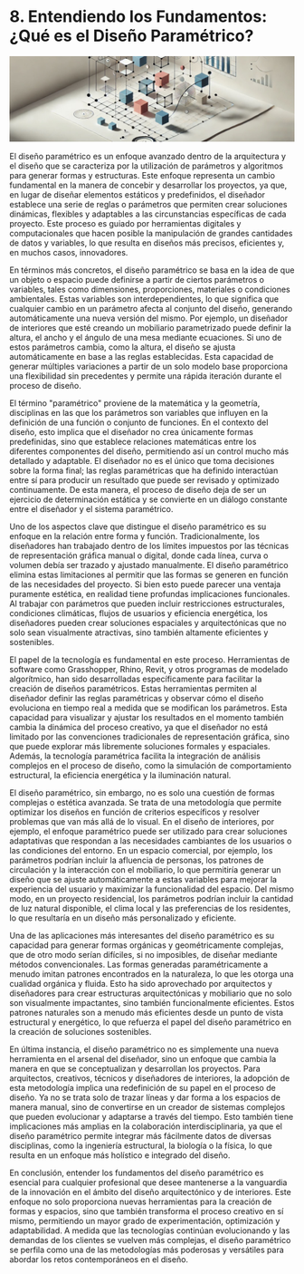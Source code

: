 # 8. Entendiendo los Fundamentos: ¿Qué es el Diseño Paramétrico?

![imagen2-clase8](seccion2-imagenes/2024-09-27_08-42-03-0f7fed8acf0e3936437e7b9bfb284029.jpg)

El diseño paramétrico es un enfoque avanzado dentro de la arquitectura y el diseño que se caracteriza por la utilización de parámetros y
algoritmos para generar formas y estructuras. Este enfoque representa un cambio fundamental en la manera de concebir y desarrollar los proyectos,
ya que, en lugar de diseñar elementos estáticos y predefinidos, el diseñador establece una serie de reglas o parámetros que permiten crear
soluciones dinámicas, flexibles y adaptables a las circunstancias específicas de cada proyecto. Este proceso es guiado por herramientas
digitales y computacionales que hacen posible la manipulación de grandes cantidades de datos y variables, lo que resulta en diseños más precisos,
eficientes y, en muchos casos, innovadores.

En términos más concretos, el diseño paramétrico se basa en la idea de que un objeto o espacio puede definirse a partir de ciertos parámetros o
variables, tales como dimensiones, proporciones, materiales o condiciones ambientales. Estas variables son interdependientes, lo que
significa que cualquier cambio en un parámetro afecta al conjunto del diseño, generando automáticamente una nueva versión del mismo. Por
ejemplo, un diseñador de interiores que esté creando un mobiliario parametrizado puede definir la altura, el ancho y el ángulo de una mesa
mediante ecuaciones. Si uno de estos parámetros cambia, como la altura, el diseño se ajusta automáticamente en base a las reglas establecidas.
Esta capacidad de generar múltiples variaciones a partir de un solo modelo base proporciona una flexibilidad sin precedentes y permite una
rápida iteración durante el proceso de diseño.

El término "paramétrico" proviene de la matemática y la geometría, disciplinas en las que los parámetros son variables que influyen en la
definición de una función o conjunto de funciones. En el contexto del diseño, esto implica que el diseñador no crea únicamente formas
predefinidas, sino que establece relaciones matemáticas entre los diferentes componentes del diseño, permitiendo así un control mucho más
detallado y adaptable. El diseñador no es el único que toma decisiones sobre la forma final; las reglas paramétricas que ha definido interactúan
entre sí para producir un resultado que puede ser revisado y optimizado continuamente. De esta manera, el proceso de diseño deja de ser un
ejercicio de determinación estática y se convierte en un diálogo constante entre el diseñador y el sistema paramétrico.

Uno de los aspectos clave que distingue el diseño paramétrico es su enfoque en la relación entre forma y función. Tradicionalmente, los
diseñadores han trabajado dentro de los límites impuestos por las técnicas de representación gráfica manual o digital, donde cada línea,
curva o volumen debía ser trazado y ajustado manualmente. El diseño paramétrico elimina estas limitaciones al permitir que las formas se
generen en función de las necesidades del proyecto. Si bien esto puede parecer una ventaja puramente estética, en realidad tiene profundas
implicaciones funcionales. Al trabajar con parámetros que pueden incluir restricciones estructurales, condiciones climáticas, flujos de usuarios y
eficiencia energética, los diseñadores pueden crear soluciones espaciales y arquitectónicas que no solo sean visualmente atractivas,
sino también altamente eficientes y sostenibles.

El papel de la tecnología es fundamental en este proceso. Herramientas de software como Grasshopper, Rhino, Revit, y otros programas de modelado
algorítmico, han sido desarrolladas específicamente para facilitar la creación de diseños paramétricos. Estas herramientas permiten al
diseñador definir las reglas paramétricas y observar cómo el diseño evoluciona en tiempo real a medida que se modifican los parámetros. Esta
capacidad para visualizar y ajustar los resultados en el momento también cambia la dinámica del proceso creativo, ya que el diseñador no está
limitado por las convenciones tradicionales de representación gráfica, sino que puede explorar más libremente soluciones formales y espaciales.
Además, la tecnología paramétrica facilita la integración de análisis complejos en el proceso de diseño, como la simulación de comportamiento
estructural, la eficiencia energética y la iluminación natural.

El diseño paramétrico, sin embargo, no es solo una cuestión de formas complejas o estética avanzada. Se trata de una metodología que permite
optimizar los diseños en función de criterios específicos y resolver problemas que van más allá de lo visual. En el diseño de interiores, por
ejemplo, el enfoque paramétrico puede ser utilizado para crear soluciones adaptativas que respondan a las necesidades cambiantes de los
usuarios o las condiciones del entorno. En un espacio comercial, por ejemplo, los parámetros podrían incluir la afluencia de personas, los
patrones de circulación y la interacción con el mobiliario, lo que permitiría generar un diseño que se ajuste automáticamente a estas
variables para mejorar la experiencia del usuario y maximizar la funcionalidad del espacio. Del mismo modo, en un proyecto residencial,
los parámetros podrían incluir la cantidad de luz natural disponible, el clima local y las preferencias de los residentes, lo que resultaría en un
diseño más personalizado y eficiente.

Una de las aplicaciones más interesantes del diseño paramétrico es su capacidad para generar formas orgánicas y geométricamente complejas, que
de otro modo serían difíciles, si no imposibles, de diseñar mediante métodos convencionales. Las formas generadas paramétricamente a menudo
imitan patrones encontrados en la naturaleza, lo que les otorga una cualidad orgánica y fluida. Esto ha sido aprovechado por arquitectos y
diseñadores para crear estructuras arquitectónicas y mobiliario que no solo son visualmente impactantes, sino también funcionalmente eficientes.
Estos patrones naturales son a menudo más eficientes desde un punto de vista estructural y energético, lo que refuerza el papel del diseño
paramétrico en la creación de soluciones sostenibles.

En última instancia, el diseño paramétrico no es simplemente una nueva herramienta en el arsenal del diseñador, sino un enfoque que cambia la
manera en que se conceptualizan y desarrollan los proyectos. Para arquitectos, creativos, técnicos y diseñadores de interiores, la adopción
de esta metodología implica una redefinición de su papel en el proceso de diseño. Ya no se trata solo de trazar líneas y dar forma a los
espacios de manera manual, sino de convertirse en un creador de sistemas complejos que pueden evolucionar y adaptarse a través del tiempo. Esto
también tiene implicaciones más amplias en la colaboración interdisciplinaria, ya que el diseño paramétrico permite integrar más
fácilmente datos de diversas disciplinas, como la ingeniería estructural, la biología o la física, lo que resulta en un enfoque más
holístico e integrado del diseño.

En conclusión, entender los fundamentos del diseño paramétrico es esencial para cualquier profesional que desee mantenerse a la vanguardia
de la innovación en el ámbito del diseño arquitectónico y de interiores. Este enfoque no solo proporciona nuevas herramientas para la creación de
formas y espacios, sino que también transforma el proceso creativo en sí mismo, permitiendo un mayor grado de experimentación, optimización y
adaptabilidad. A medida que las tecnologías continúan evolucionando y las demandas de los clientes se vuelven más complejas, el diseño
paramétrico se perfila como una de las metodologías más poderosas y versátiles para abordar los retos contemporáneos en el diseño.